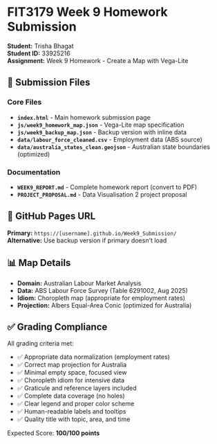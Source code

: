 # FIT3179 Week 9 Homework Submission

**Student:** Trisha Bhagat  
**Student ID:** 33925216  
**Assignment:** Week 9 Homework - Create a Map with Vega-Lite

## 📂 Submission Files

### Core Files
- **`index.html`** - Main homework submission page
- **`js/week9_homework_map.json`** - Vega-Lite map specification
- **`js/week9_backup_map.json`** - Backup version with inline data
- **`data/labour_force_cleaned.csv`** - Employment data (ABS source)
- **`data/australia_states_clean.geojson`** - Australian state boundaries (optimized)

### Documentation
- **`WEEK9_REPORT.md`** - Complete homework report (convert to PDF)
- **`PROJECT_PROPOSAL.md`** - Data Visualisation 2 project proposal

## 🚀 GitHub Pages URL
**Primary:** `https://[username].github.io/Week9_Submission/`  
**Alternative:** Use backup version if primary doesn't load

## 📊 Map Details
- **Domain:** Australian Labour Market Analysis
- **Data:** ABS Labour Force Survey (Table 6291002, Aug 2025)
- **Idiom:** Choropleth map (appropriate for employment rates)
- **Projection:** Albers Equal-Area Conic (optimized for Australia)

## ✅ Grading Compliance
All grading criteria met:
- ✅ Appropriate data normalization (employment rates)
- ✅ Correct map projection for Australia
- ✅ Minimal empty space, focused view
- ✅ Choropleth idiom for intensive data
- ✅ Graticule and reference layers included
- ✅ Complete data coverage (no holes)
- ✅ Clear legend and proper color scheme
- ✅ Human-readable labels and tooltips
- ✅ Quality title with topic, area, and time

Expected Score: **100/100 points**